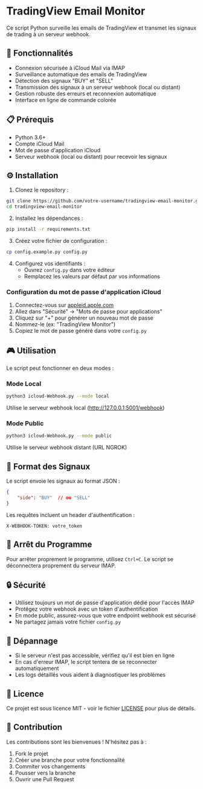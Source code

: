 # TradingView Email Monitor

Ce script Python surveille les emails de TradingView et transmet les signaux de trading à un serveur webhook.

## 🚀 Fonctionnalités

- Connexion sécurisée à iCloud Mail via IMAP
- Surveillance automatique des emails de TradingView
- Détection des signaux "BUY" et "SELL"
- Transmission des signaux à un serveur webhook (local ou distant)
- Gestion robuste des erreurs et reconnexion automatique
- Interface en ligne de commande colorée

## 📋 Prérequis

- Python 3.6+
- Compte iCloud Mail
- Mot de passe d'application iCloud
- Serveur webhook (local ou distant) pour recevoir les signaux

## ⚙️ Installation

1. Clonez le repository :
```bash
git clone https://github.com/votre-username/tradingview-email-monitor.git
cd tradingview-email-monitor
```

2. Installez les dépendances :
```bash
pip install -r requirements.txt
```

3. Créez votre fichier de configuration :
```bash
cp config.example.py config.py
```

4. Configurez vos identifiants :
   - Ouvrez `config.py` dans votre éditeur
   - Remplacez les valeurs par défaut par vos informations

### Configuration du mot de passe d'application iCloud

1. Connectez-vous sur [appleid.apple.com](https://appleid.apple.com)
2. Allez dans "Sécurité" → "Mots de passe pour applications"
3. Cliquez sur "+" pour générer un nouveau mot de passe
4. Nommez-le (ex: "TradingView Monitor")
5. Copiez le mot de passe généré dans votre `config.py`

## 🎮 Utilisation

Le script peut fonctionner en deux modes :

### Mode Local
```bash
python3 icloud-Webhook.py --mode local
```
Utilise le serveur webhook local (http://127.0.0.1:5001/webhook)

### Mode Public
```bash
python3 icloud-Webhook.py --mode public
```
Utilise le serveur webhook distant (URL NGROK)

## 📝 Format des Signaux

Le script envoie les signaux au format JSON :
```json
{
    "side": "BUY"  // ou "SELL"
}
```

Les requêtes incluent un header d'authentification :
```
X-WEBHOOK-TOKEN: votre_token
```

## 🛑 Arrêt du Programme

Pour arrêter proprement le programme, utilisez `Ctrl+C`. Le script se déconnectera proprement du serveur IMAP.

## 🔒 Sécurité

- Utilisez toujours un mot de passe d'application dédié pour l'accès IMAP
- Protégez votre webhook avec un token d'authentification
- En mode public, assurez-vous que votre endpoint webhook est sécurisé
- Ne partagez jamais votre fichier `config.py`

## 🐛 Dépannage

- Si le serveur n'est pas accessible, vérifiez qu'il est bien en ligne
- En cas d'erreur IMAP, le script tentera de se reconnecter automatiquement
- Les logs détaillés vous aident à diagnostiquer les problèmes

## 📄 Licence

Ce projet est sous licence MIT - voir le fichier [LICENSE](LICENSE) pour plus de détails.

## 🤝 Contribution

Les contributions sont les bienvenues ! N'hésitez pas à :
1. Fork le projet
2. Créer une branche pour votre fonctionnalité
3. Commiter vos changements
4. Pousser vers la branche
5. Ouvrir une Pull Request 